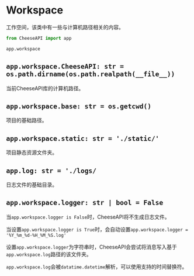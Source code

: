 # **Workspace**

工作空间，该类中有一些与计算机路径相关的内容。

```python
from CheeseAPI import app

app.workspace
```

## **`app.workspace.CheeseAPI: str = os.path.dirname(os.path.realpath(__file__))`**

当前CheeseAPI库的计算机路径。

## **`app.workspace.base: str = os.getcwd()`**

项目的基础路径。

## **`app.workspace.static: str = './static/'`**

项目静态资源文件夹。

## **`app.log: str = './logs/`**

日志文件的基础目录。

## **`app.workspace.logger: str | bool = False`**

当`app.workspace.logger is False`时，CheeseAPI将不生成日志文件。

当设置`app.workspace.logger is True`时，会自动设置`app.workspace.logger = '%Y_%m_%d-%H_%M_%S.log'`

设置`app.workspace.logger`为字符串时，CheeseAPI会尝试将消息写入基于`app.workspace.log`路径的该文件夹。

`app.workspace.log`会被`datatime.datetime`解析，可以使用支持的时间替换符。
